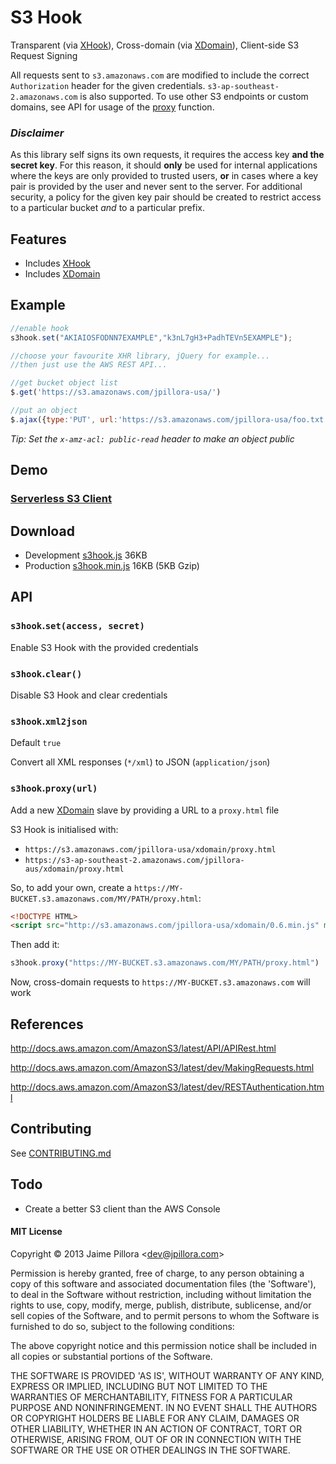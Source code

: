 # S3 Hook

Transparent (via [XHook](https://github.com/jpillora/xhook)), Cross-domain (via [XDomain](https://github.com/jpillora/xdomain)), Client-side S3 Request Signing

All requests sent to `s3.amazonaws.com` are modified to include the correct `Authorization` header for the given credentials. `s3-ap-southeast-2.amazonaws.com` is also supported. To use other S3 endpoints or custom domains, see API for usage of the [proxy](#s3hookproxyurl) function.

### *Disclaimer*

As this library self signs its own requests, it requires the access key
**and the secret key**. For this reason, it should **only** be used for internal
applications where the keys are only provided to trusted users, **or** in cases
where a key pair is provided by the user and never sent to the server. For additional
security, a policy for the given key pair should be created to restrict access to
a particular bucket *and* to a particular prefix.

## Features

* Includes [XHook](http://jpillora.com/xhook)
* Includes [XDomain](http://jpillora.com/xdomain)

## Example

``` js
//enable hook
s3hook.set("AKIAIOSFODNN7EXAMPLE","k3nL7gH3+PadhTEVn5EXAMPLE");

//choose your favourite XHR library, jQuery for example...
//then just use the AWS REST API...

//get bucket object list
$.get('https://s3.amazonaws.com/jpillora-usa/')

//put an object
$.ajax({type:'PUT', url:'https://s3.amazonaws.com/jpillora-usa/foo.txt', data:'hello world!' });
```

*Tip: Set the `x-amz-acl: public-read` header to make an object public*

## Demo

### [Serverless S3 Client](http://jpillora.com/s3hook)

## Download

* Development [s3hook.js](http://jpillora.com/s3hook/dist/0.2/s3hook.js) 36KB
* Production [s3hook.min.js](http://jpillora.com/s3hook/dist/0.2/s3hook.js) 16KB (5KB Gzip)

## API

### `s3hook`.`set(access, secret)`

Enable S3 Hook with the provided credentials

### `s3hook`.`clear()`

Disable S3 Hook and clear credentials

### `s3hook`.`xml2json`

Default `true`

Convert all XML responses (`*/xml`) to JSON (`application/json`)

### `s3hook`.`proxy(url)`

Add a new [XDomain](https://github.com/jpillora/xdomain) slave by providing a URL to a `proxy.html` file

S3 Hook is initialised with:

* `https://s3.amazonaws.com/jpillora-usa/xdomain/proxy.html`
* `https://s3-ap-southeast-2.amazonaws.com/jpillora-aus/xdomain/proxy.html`

So, to add your own, create a `https://MY-BUCKET.s3.amazonaws.com/MY/PATH/proxy.html`:

``` html
<!DOCTYPE HTML>
<script src="http://s3.amazonaws.com/jpillora-usa/xdomain/0.6.min.js" master="*"></script>
```

Then add it:
``` js
s3hook.proxy("https://MY-BUCKET.s3.amazonaws.com/MY/PATH/proxy.html")
```

Now, cross-domain requests to `https://MY-BUCKET.s3.amazonaws.com` will work

## References

http://docs.aws.amazon.com/AmazonS3/latest/API/APIRest.html

http://docs.aws.amazon.com/AmazonS3/latest/dev/MakingRequests.html

http://docs.aws.amazon.com/AmazonS3/latest/dev/RESTAuthentication.html

## Contributing

See [CONTRIBUTING.md](CONTRIBUTING.md)

## Todo

* Create a better S3 client than the AWS Console

#### MIT License

Copyright © 2013 Jaime Pillora &lt;dev@jpillora.com&gt;

Permission is hereby granted, free of charge, to any person obtaining
a copy of this software and associated documentation files (the
'Software'), to deal in the Software without restriction, including
without limitation the rights to use, copy, modify, merge, publish,
distribute, sublicense, and/or sell copies of the Software, and to
permit persons to whom the Software is furnished to do so, subject to
the following conditions:

The above copyright notice and this permission notice shall be
included in all copies or substantial portions of the Software.

THE SOFTWARE IS PROVIDED 'AS IS', WITHOUT WARRANTY OF ANY KIND,
EXPRESS OR IMPLIED, INCLUDING BUT NOT LIMITED TO THE WARRANTIES OF
MERCHANTABILITY, FITNESS FOR A PARTICULAR PURPOSE AND NONINFRINGEMENT.
IN NO EVENT SHALL THE AUTHORS OR COPYRIGHT HOLDERS BE LIABLE FOR ANY
CLAIM, DAMAGES OR OTHER LIABILITY, WHETHER IN AN ACTION OF CONTRACT,
TORT OR OTHERWISE, ARISING FROM, OUT OF OR IN CONNECTION WITH THE
SOFTWARE OR THE USE OR OTHER DEALINGS IN THE SOFTWARE.

